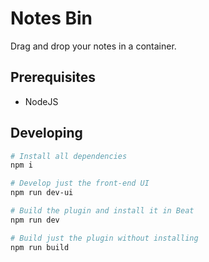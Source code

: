 # Notes Bin

Drag and drop your notes in a container.

## Prerequisites

- NodeJS

## Developing

```sh
# Install all dependencies
npm i

# Develop just the front-end UI
npm run dev-ui

# Build the plugin and install it in Beat
npm run dev

# Build just the plugin without installing
npm run build
```
